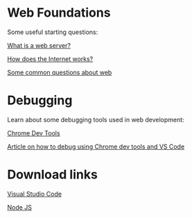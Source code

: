# Web Foundations

Some useful starting questions:

[What is a web server?](https://developer.mozilla.org/en-US/docs/Learn/Common_questions/What_is_a_web_server)

[How does the Internet works?](https://developer.mozilla.org/en-US/docs/Learn/Common_questions/How_does_the_Internet_work)

[Some common questions about web](https://developer.mozilla.org/en-US/docs/Learn/Common_questions)

# Debugging

Learn about some debugging tools used in web development:

[Chrome Dev Tools](https://developers.google.com/web/tools/chrome-devtools/)

[Article on how to debug using Chrome dev tools and VS Code](https://www.digitalocean.com/community/tutorials/how-to-debug-javascript-with-google-chrome-devtools-and-visual-studio-code)

# Download links

[Visual Studio Code](https://code.visualstudio.com/Download)

[Node JS](https://nodejs.org/en/download/)
